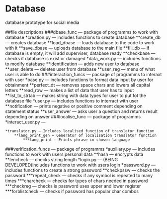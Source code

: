 # Database
database prototype for social media


##file descriptions
###dbase_func — package of programms to work with database
    *creation.py — includes functions to create database
        **create_db — creates database
        **load_dbase — loads database to the code to work with it
        **save_dbase — uploads database to the main file
        **fill_db — if database is empty, it will add superviser, database ready
        **checkbase — checks if database is exist or damaged
    *data_work.py — includes functions to modify database
        **identification — adds new user to database
        **user_delete — deletes user from database
        **user_reg — menu of what user is able to do
###interaction_funcs — package of programms to interaxt with user
    *base.py — includes functions to format data input by user for obtainment
        **perfect_dt — removes space chars and lowers all capital letters
        **read_row — makes a list of data that user has to input
        **list_to_strtab — makes string with data types for user to put fot the database file
    *user.py — includes functions to interract with user
        **notification — prints negative or positive comment depending on statement status
        **user_answer — asks user a question and returns result depending on answer
###localise_func — package of programms
    *interact_user.py —

    *translator.py — Includes localised function of translator function
        **lang_print_gen — Generator of localisation translator function
            ***lang_print — Prints phrase in chosen language
###verification_funcs — package of programms
    *auxiliary.py — includes functions to work with users personal data
        **hash — encrypts data
        **lencheck — checks string length
    *login.py — (BEING DEVELOPED)includes functions to work with users login
    *password.py — includes functions to create a strong password
        **checkpssw — checks the password
            ***repeat_check — checks if any symbol is repeated to many times
            ***charcheck — checks for types of chars needed in password
            ***checkreg — checks is password uses upper and lower register
            ***forblistcheck — checks if password has popular char combos
